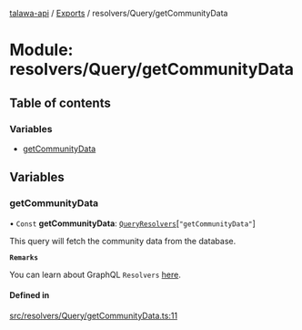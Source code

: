 [talawa-api](../README.md) / [Exports](../modules.md) / resolvers/Query/getCommunityData

# Module: resolvers/Query/getCommunityData

## Table of contents

### Variables

- [getCommunityData](resolvers_Query_getCommunityData.md#getcommunitydata)

## Variables

### getCommunityData

• `Const` **getCommunityData**: [`QueryResolvers`](types_generatedGraphQLTypes.md#queryresolvers)[``"getCommunityData"``]

This query will fetch the community data from the database.

**`Remarks`**

You can learn about GraphQL `Resolvers`
[here](https://www.apollographql.com/docs/apollo-server/data/resolvers/).

#### Defined in

[src/resolvers/Query/getCommunityData.ts:11](https://github.com/PalisadoesFoundation/talawa-api/blob/e919df4/src/resolvers/Query/getCommunityData.ts#L11)
